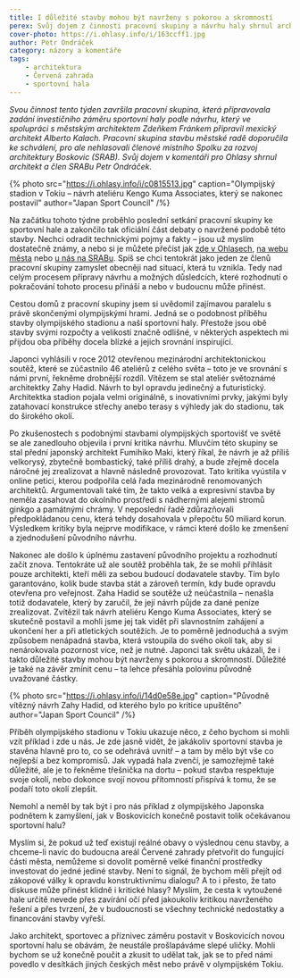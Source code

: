 ```yaml
---
title: I důležité stavby mohou být navrženy s pokorou a skromností
perex: Svůj dojem z činnosti pracovní skupiny a návrhu haly shrnul architekt a člen SRABu Petr Ondráček.
cover-photo: https://i.ohlasy.info/i/163ccff1.jpg
author: Petr Ondráček
category: názory a komentáře
tags:
    - architektura
    - Červená zahrada
    - sportovní hala
---
```


*Svou činnost tento týden završila pracovní skupina, která připravovala zadání investičního záměru sportovní haly podle návrhu, který ve spolupráci s městským architektem Zdeňkem Fránkem připravil mexický architekt Alberto Kalach. Pracovní skupina stavbu městské radě doporučila ke schválení, pro ale nehlasovali členové místního Spolku za rozvoj architektury Boskovic (SRAB). Svůj dojem v komentáři pro Ohlasy shrnul architekt a člen SRABu Petr Ondráček.*

{% photo src="https://i.ohlasy.info/i/c0815513.jpg" caption="Olympijský stadion v Tokiu – návrh ateliéru Kengo Kuma Associates, který se nakonec postavil" author="Japan Sport Council" /%}

Na začátku tohoto týdne proběhlo poslední setkání pracovní skupiny ke sportovní hale a zakončilo tak oficiální část debaty o navržené podobě této stavby. Nechci odradit technickými pojmy a fakty – jsou už myslím dostatečně známy, a nebo si je můžete přečíst jak [zde v Ohlasech](https://ohlasy.info/clanky/2021/07/predstaveni-haly.html), [na webu města](https://boskovice.cz/mesto-predstavilo-studii-nove-sportovni-haly/d-42226) nebo [u nás na SRABu](https://www.sraboskovice.cz/clanky). Spíš se chci tentokrát jako jeden ze členů pracovní skupiny zamyslet obecněji nad situací, která tu vznikla. Tedy nad celým procesem přípravy návrhu a možných důsledcích, které rozhodnutí o pokračování tohoto procesu přináší a nebo v budoucnu může přinést.

Cestou domů z pracovní skupiny jsem si uvědomil zajímavou paralelu s právě skončenými olympijskými hrami. Jedná se o podobnost příběhu stavby olympijského stadionu a naší sportovní haly. Přestože jsou obě stavby svými rozpočty a velikostí značně odlišné, v některých aspektech mi přijdou oba příběhy docela blízké a jejich srovnání inspirující.

Japonci vyhlásili v roce 2012 otevřenou mezinárodní architektonickou soutěž, které se zúčastnilo 46 ateliérů z celého světa – toto je ve srovnání s námi první, řekněme drobnější rozdíl. Vítězem se stal ateliér světoznámé architektky Zahy Hadid. Návrh to byl opravdu jedinečný a futuristický. Architektka stadion pojala velmi originálně, s inovativními prvky, jakými byly zatahovací konstrukce střechy anebo terasy s výhledy jak do stadionu, tak do širokého okolí.

Po zkušenostech s podobnými stavbami olympijských sportovišť ve světě se ale zanedlouho objevila i první kritika návrhu. Mluvčím této skupiny se stal přední japonský architekt Fumihiko Maki, který říkal, že návrh je až příliš velkorysý, zbytečně bombastický, také příliš drahý, a bude zřejmě docela náročné jej zrealizovat a hlavně následně provozovat. Tato kritika vyústila v online petici, kterou podpořila celá řada mezinárodně renomovaných architektů. Argumentovali také tím, že takto velká a expresivní stavba by neměla zasahovat do okolního prostředí s nádhernými alejemi stromů ginkgo a památnými chrámy. V neposlední řadě zdůrazňovali předpokládanou cenu, která tehdy dosahovala v přepočtu 50 miliard korun. Výsledkem kritiky byla nejprve modifikace, v rámci které došlo ke zmenšení a zjednodušení původního návrhu.

Nakonec ale došlo k úplnému zastavení původního projektu a rozhodnutí začít znova. Tentokráte už ale soutěž proběhla tak, že se mohli přihlásit pouze architekti, kteří měli za sebou budoucí dodavatele stavby. Tím bylo garantováno, kolik bude stavba stát a zároveň termín, kdy bude opravdu otevřena pro veřejnost. Zaha Hadid se soutěže už neúčastnila – nenašla totiž dodavatele, který by zaručil, že její návrh půjde za dané peníze zrealizovat. Zvítězil tak návrh ateliéru Kengo Kuma Associates, který se skutečně postavil a mohli jsme jej tak vidět při slavnostním zahájení a ukončení her a při atletických soutěžích. Je to poměrně jednoduchá a svým způsobem nenápadná stavba, která vstoupila do svého okolí tak, aby si nenárokovala pozornost více, než je nutné. Japonci tak světu ukázali, že i takto důležité stavby mohou být navrženy s pokorou a skromností. Důležité je také na závěr zmínit cenu – ta lehce přesáhla polovinu původně uvažované částky.

{% photo src="https://i.ohlasy.info/i/14d0e58e.jpg" caption="Původně vítězný návrh Zahy Hadid, od kterého bylo po kritice upuštěno" author="Japan Sport Council" /%}

Příběh olympijského stadionu v Tokiu ukazuje něco, z čeho bychom si mohli vzít příklad i zde u nás. Je zde jasně vidět, že jakákoliv sportovní stavba je stavěna hlavně pro to, co se odehrává uvnitř – a tam by mělo být vše co nejlepší a bez kompromisů. Jak vypadá hala zvenčí, je samozřejmě také důležité, ale je to řekněme třešnička na dortu – pokud stavba respektuje svoje okolí, nebo dokonce svojí novou přítomností přispívá k tomu, že se podaří toto okolí zlepšit.

Nemohl a neměl by tak být i pro nás příklad z olympijského Japonska podnětem k zamyšlení, jak v Boskovicích konečně postavit tolik očekávanou sportovní halu?

Myslím si, že pokud už teď existují reálné obavy o výslednou cenu stavby, a chceme-li navíc do budoucna areál Červené zahrady přetvořit do fungující části města, nemůžeme si dovolit poměrně velké finanční prostředky investovat do jedné jediné stavby. Není to signál, že bychom měli přejít od zákopové války k opravdu konstruktivnímu dialogu? A to i přesto, že tato diskuse může přinést klidně i kritické hlasy? Myslím, že cesta k vytoužené hale určitě nevede přes zavírání očí před jakoukoliv kritikou navrženého řešení a přes tvrzení, že v budoucnosti se všechny technické nedostatky a financování stavby vyřeší.

Jako architekt, sportovec a příznivec záměru postavit v Boskovicích novou sportovní halu se obávám, že neustále prošlapáváme slepé uličky. Mohli bychom se už konečně poučit a zkusit to udělat tak, jak se to před námi povedlo v desítkách jiných českých měst nebo právě v olympijském Tokiu.
